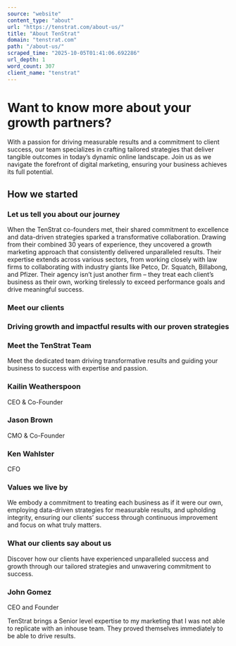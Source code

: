 ```yaml
---
source: "website"
content_type: "about"
url: "https://tenstrat.com/about-us/"
title: "About TenStrat"
domain: "tenstrat.com"
path: "/about-us/"
scraped_time: "2025-10-05T01:41:06.692286"
url_depth: 1
word_count: 307
client_name: "tenstrat"
---
```


# Want to know more about your growth partners?

With a passion for driving measurable results and a commitment to client success, our team specializes in crafting tailored strategies that deliver tangible outcomes in today’s dynamic online landscape. Join us as we navigate the forefront of digital marketing, ensuring your business achieves its full potential.

## How we started

### Let us tell you about our journey

When the TenStrat co-founders met, their shared commitment to excellence and data-driven strategies sparked a transformative collaboration. Drawing from their combined 30 years of experience, they uncovered a growth marketing approach that consistently delivered unparalleled results. Their expertise extends across various sectors, from working closely with law firms to collaborating with industry giants like Petco, Dr. Squatch, Billabong, and Pfizer. Their agency isn’t just another firm – they treat each client’s business as their own, working tirelessly to exceed performance goals and drive meaningful success.

### Meet our clients

### Driving growth and impactful results with our proven strategies

### Meet the TenStrat Team

Meet the dedicated team driving transformative results and guiding your business to success with expertise and passion.

### Kailin Weatherspoon

CEO & Co-Founder

### Jason Brown

CMO & Co-Founder

### Ken Wahlster

CFO

### Values we live by

We embody a commitment to treating each business as if it were our own, employing data-driven strategies for measurable results, and upholding integrity, ensuring our clients’ success through continuous improvement and focus on what truly matters.

### What our clients say about us

Discover how our clients have experienced unparalleled success and growth through our tailored strategies and unwavering commitment to success.

### John Gomez

CEO and Founder

TenStrat brings a Senior level expertise to my marketing that I was not able to replicate with an inhouse team. They proved themselves immediately to be able to drive results.